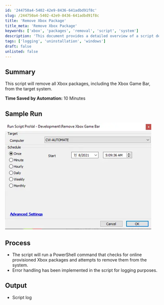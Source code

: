 ```yaml
---
id: '244750a4-5402-42e9-8436-641adbd91f8c'
slug: /244750a4-5402-42e9-8436-641adbd91f8c
title: 'Remove Xbox Package'
title_meta: 'Remove Xbox Package'
keywords: ['xbox', 'packages', 'removal', 'script', 'system']
description: 'This document provides a detailed overview of a script designed to remove all Xbox packages, including the Xbox Game Bar, from a target system. The process involves running a PowerShell script that checks for online provisioned Xbox packages and attempts to remove them, complete with error handling for logging purposes.'
tags: ['logging', 'uninstallation', 'windows']
draft: false
unlisted: false
---
```


## Summary

This script will remove all Xbox packages, including the Xbox Game Bar, from the target system.

**Time Saved by Automation:** 10 Minutes

## Sample Run

![Sample Run](../../../static/img/docs/244750a4-5402-42e9-8436-641adbd91f8c/image_1.webp)

## Process

- The script will run a PowerShell command that checks for online provisioned Xbox packages and attempts to remove them from the system.
- Error handling has been implemented in the script for logging purposes.

## Output

- Script log
